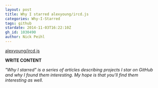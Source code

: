 ```yaml
---
layout: post
title: Why I starred alexyoung/ircd.js
categories: Why-I-Starred
tags: github
stardate: 2014-11-03T16:22:10Z
gh_id: 1030490
author: Nick Peihl
---
```


[alexyoung/ircd.js](https://github.com/alexyoung/ircd.js)

**WRITE CONTENT**

*"Why I starred" is a series of articles describing projects I star on GitHub and why I found them interesting. My hope is that you'll find them interesting as well.*

